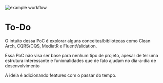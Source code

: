 ![example workflow](https://github.com/angelobelchior/MediatrPoC/actions/workflows/dotnet.yml/badge.svg)

# To-Do
O intuito dessa PoC é explorar alguns conceitos/bibliotecas como Clean Arch, CQRS/CQS, MediatR e FluentValidation.

Essa PoC não visa ser base para nenhum tipo de projeto, apesar de ter uma estrutura interessante e funionalidades que de fato ajudam no dia-a-dia de desenvolvimento

A ideia é adicionando features com o passar do tempo.
